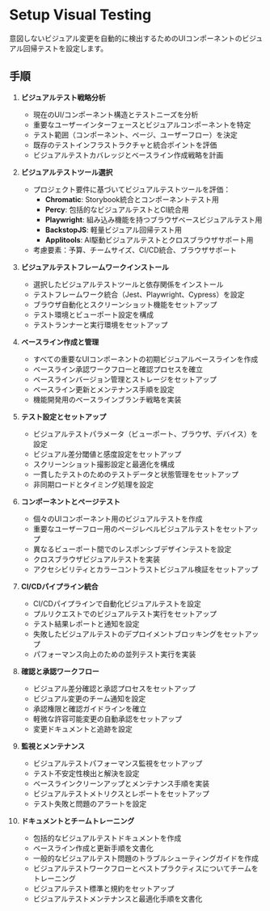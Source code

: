 # Setup Visual Testing

意図しないビジュアル変更を自動的に検出するためのUIコンポーネントのビジュアル回帰テストを設定します。

## 手順

1. **ビジュアルテスト戦略分析**
   - 現在のUI/コンポーネント構造とテストニーズを分析
   - 重要なユーザーインターフェースとビジュアルコンポーネントを特定
   - テスト範囲（コンポーネント、ページ、ユーザーフロー）を決定
   - 既存のテストインフラストラクチャと統合ポイントを評価
   - ビジュアルテストカバレッジとベースライン作成戦略を計画

2. **ビジュアルテストツール選択**
   - プロジェクト要件に基づいてビジュアルテストツールを評価：
     - **Chromatic**: Storybook統合とコンポーネントテスト用
     - **Percy**: 包括的なビジュアルテストとCI統合用
     - **Playwright**: 組み込み機能を持つブラウザベースビジュアルテスト用
     - **BackstopJS**: 軽量ビジュアル回帰テスト用
     - **Applitools**: AI駆動ビジュアルテストとクロスブラウザサポート用
   - 考慮要素：予算、チームサイズ、CI/CD統合、ブラウザサポート

3. **ビジュアルテストフレームワークインストール**
   - 選択したビジュアルテストツールと依存関係をインストール
   - テストフレームワーク統合（Jest、Playwright、Cypress）を設定
   - ブラウザ自動化とスクリーンショット機能をセットアップ
   - テスト環境とビューポート設定を構成
   - テストランナーと実行環境をセットアップ

4. **ベースライン作成と管理**
   - すべての重要なUIコンポーネントの初期ビジュアルベースラインを作成
   - ベースライン承認ワークフローと確認プロセスを確立
   - ベースラインバージョン管理とストレージをセットアップ
   - ベースライン更新とメンテナンス手順を設定
   - 機能開発用のベースラインブランチ戦略を実装

5. **テスト設定とセットアップ**
   - ビジュアルテストパラメータ（ビューポート、ブラウザ、デバイス）を設定
   - ビジュアル差分閾値と感度設定をセットアップ
   - スクリーンショット撮影設定と最適化を構成
   - 一貫したテストのためのテストデータと状態管理をセットアップ
   - 非同期ロードとタイミング処理を設定

6. **コンポーネントとページテスト**
   - 個々のUIコンポーネント用のビジュアルテストを作成
   - 重要なユーザーフロー用のページレベルビジュアルテストをセットアップ
   - 異なるビューポート間でのレスポンシブデザインテストを設定
   - クロスブラウザビジュアルテストを実装
   - アクセシビリティとカラーコントラストビジュアル検証をセットアップ

7. **CI/CDパイプライン統合**
   - CI/CDパイプラインで自動化ビジュアルテストを設定
   - プルリクエストでのビジュアルテスト実行をセットアップ
   - テスト結果レポートと通知を設定
   - 失敗したビジュアルテストのデプロイメントブロッキングをセットアップ
   - パフォーマンス向上のための並列テスト実行を実装

8. **確認と承認ワークフロー**
   - ビジュアル差分確認と承認プロセスをセットアップ
   - ビジュアル変更のチーム通知を設定
   - 承認権限と確認ガイドラインを確立
   - 軽微な許容可能変更の自動承認をセットアップ
   - 変更ドキュメントと追跡を設定

9. **監視とメンテナンス**
   - ビジュアルテストパフォーマンス監視をセットアップ
   - テスト不安定性検出と解決を設定
   - ベースラインクリーンアップとメンテナンス手順を実装
   - ビジュアルテストメトリクスとレポートをセットアップ
   - テスト失敗と問題のアラートを設定

10. **ドキュメントとチームトレーニング**
    - 包括的なビジュアルテストドキュメントを作成
    - ベースライン作成と更新手順を文書化
    - 一般的なビジュアルテスト問題のトラブルシューティングガイドを作成
    - ビジュアルテストワークフローとベストプラクティスについてチームをトレーニング
    - ビジュアルテスト標準と規約をセットアップ
    - ビジュアルテストメンテナンスと最適化手順を文書化